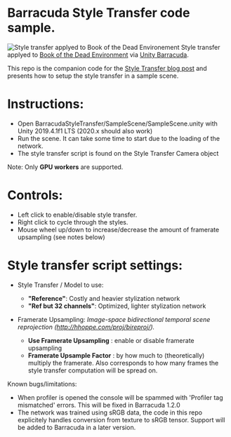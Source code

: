 # Barracuda Style Transfer code sample.

![Style transfer applyed to Book of the Dead Environement](https://github.com/Unity-Technologies/barracuda-release/raw/release/1.1.1/Documentation~/images/BarracudaLanding.png)
Style transfer applyed to [Book of the Dead Environment](https://assetstore.unity.com/packages/essentials/tutorial-projects/book-of-the-dead-environment-121175) via 
[Unity Barracuda](https://github.com/Unity-Technologies/barracuda-release).

This repo is the companion code for the [Style Transfer blog post](http://linkToDo) and presents how to setup the style transfer in a sample scene.

# Instructions:
- Open BarracudaStyleTransfer/SampleScene/SampleScene.unity with Unity 2019.4.1f1 LTS (2020.x should also work)
- Run the scene. It can take some time to start due to the loading of the network.
- The style transfer script is found on the Style Transfer Camera object

Note: Only **GPU workers** are supported.

# Controls:
- Left click to enable/disable style transfer.
- Right click to cycle through the styles.
- Mouse wheel up/down to increase/decrease the amount of framerate upsampling (see notes below)

# Style transfer script settings:
- Style Transfer / Model to use:
  - **"Reference"**: Costly and heavier stylization network
  - **"Ref but 32 channels"**: Optimized, lighter stylization network
  
- Framerate Upsampling: 
  *Image-space bidirectional temporal scene reprojection (http://hhoppe.com/proj/bireproj/).*
  - **Use Framerate Upsampling** : enable or disable framerate upsampling
  - **Framerate Upsample Factor** : by how much to (theoretically) multiply the framerate. Also corresponds to how many frames the style transfer computation will be spread on.

Known bugs/limitations:
- When profiler is opened the console will be spammed with 'Profiler tag mismatched' errors. This will be fixed in Barracuda 1.2.0
- The network was trained using sRGB data, the code in this repo explicitely handles conversion from texture to sRGB tensor. Support will be added to Barracuda in a later version.
